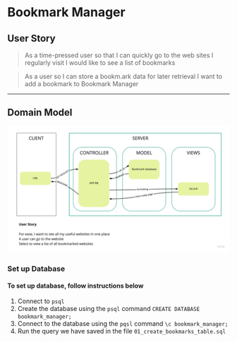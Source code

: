 # Bookmark Manager

## User Story
> As a time-pressed user
> so that I can quickly go to the web sites I regularly visit
> I would like to see a list of bookmarks

> As a user
> so I can store a bookm.ark data for later retrieval
> I want to add a bookmark to Bookmark Manager
<hr>

## Domain Model

<img src="Flowchart.jpg">

### Set up Database

#### To set up database, follow instructions below

1. Connect to `psql`
2. Create the database using the `psql` command `CREATE DATABASE bookmark_manager;`
3. Connect to the database using the `pqsl` command `\c bookmark_manager;`
4. Run the query we have saved in the file `01_create_bookmarks_table.sql`